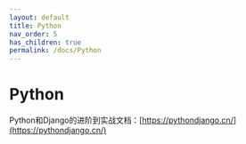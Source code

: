 ```yaml
---
layout: default
title: Python
nav_order: 5
has_children: true
permalink: /docs/Python
---
```


# Python

Python和Django的进阶到实战文档：[https://pythondjango.cn/](https://pythondjango.cn/)